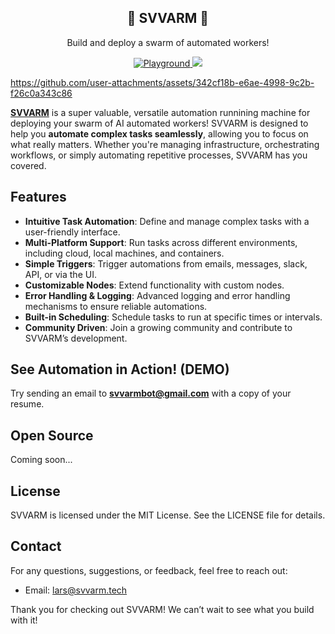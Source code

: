 <h2 align="center">
🐝 SVVARM 🐝
</h2>

<p align="center">
  <p align="center">Build and deploy a swarm of automated workers!</p>
</p>
<p align="center">
  <a href="https://svvarm.tech/playground" target="_blank">
      <img src="https://img.shields.io/badge/playground-ffb800" alt="Playground">
  </a>
  <a href="https://discord.com/invite/PjXFHGc5GC" target="_blank">
    <img src="https://img.shields.io/discord/1131844815005429790?logo=discord">
  </a>

</p>

https://github.com/user-attachments/assets/342cf18b-e6ae-4998-9c2b-f26c0a343c86

[**SVVARM**](https://svvarm.tech/) is a super valuable, versatile automation runnining machine for deploying your swarm of AI automated workers! SVVARM is designed to help you **automate complex tasks seamlessly**, allowing you to focus on what really matters. Whether you're managing infrastructure, orchestrating workflows, or simply automating repetitive processes, SVVARM has you covered.

## Features

- **Intuitive Task Automation**: Define and manage complex tasks with a user-friendly interface.
- **Multi-Platform Support**: Run tasks across different environments, including cloud, local machines, and containers.
- **Simple Triggers**: Trigger automations from emails, messages, slack, API, or via the UI.
- **Customizable Nodes**: Extend functionality with custom nodes.
- **Error Handling & Logging**: Advanced logging and error handling mechanisms to ensure reliable automations.
- **Built-in Scheduling**: Schedule tasks to run at specific times or intervals.
- **Community Driven**: Join a growing community and contribute to SVVARM’s development.

## See Automation in Action! (DEMO)

Try sending an email to **svvarmbot@gmail.com** with a copy of your resume.

## Open Source

Coming soon...

## License

SVVARM is licensed under the MIT License. See the LICENSE file for details.

## Contact

For any questions, suggestions, or feedback, feel free to reach out:

- Email: lars@svvarm.tech

Thank you for checking out SVVARM! We can’t wait to see what you build with it!
